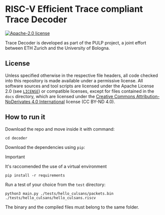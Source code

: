 [comment]: <> (Authors:  Umberto Laghi, Samuele Righi)
[comment]: <> (Contact: umberto.laghi2@unibo.it, samuele.righi@studio.unibo.it)

# RISC-V Efficient Trace compliant Trace Decoder
[![Apache-2.0 license](https://img.shields.io/badge/license-Apache--2.0-green)](LICENSE)

Trace Decoder is developed as part of the PULP project, a joint effort between ETH Zurich and the University of Bologna.

## License
Unless specified otherwise in the respective file headers, all code checked into this repository is made available under a permissive license. All software sources and tool scripts are licensed under the Apache License 2.0 (see [`LICENSE`](LICENSE)) or compatible licenses, except for files contained in the `docs` directory, which are licensed under the [Creative Commons Attribution-NoDerivates 4.0 International](https://creativecommons.org/licenses/by-nd/4.0) license (CC BY-ND 4.0).

## How to run it
Download the repo and move inside it with command:
```
cd decoder
```

Download the dependencies using `pip`:
>[!IMPORTANT]
> It's raccomended the use of a virtual environment

```
pip install -r requirements
```

Run a test of your choice from the `test` directory:
```
python3 main.py ./tests/hello_culsans/packets.bin ./tests/hello_culsans/hello_culsans.riscv
```
The binary and the compiled files must belong to the same folder.